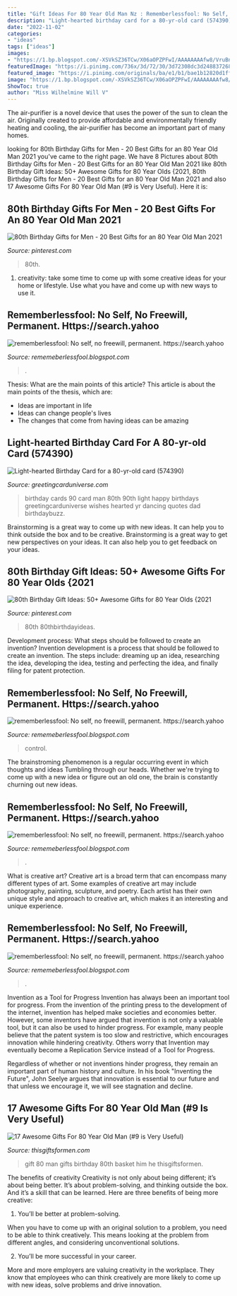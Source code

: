 ```yaml
---
title: "Gift Ideas For 80 Year Old Man Nz : Rememberlessfool: No Self, No Freewill, Permanent. Https://search.yahoo"
description: "Light-hearted birthday card for a 80-yr-old card (574390)"
date: "2022-11-02"
categories:
- "ideas"
tags: ["ideas"]
images:
- "https://1.bp.blogspot.com/-XSVkSZ36TCw/X06aOPZPFwI/AAAAAAAAfw8/VruBnVIg5Xs5KVgDTx939aNpCEjREo-4gCLcBGAsYHQ/s1600/Untitled2058.png"
featuredImage: "https://i.pinimg.com/736x/3d/72/30/3d72308dc3d2488372680ca44d306540.jpg"
featured_image: "https://i.pinimg.com/originals/ba/e1/b1/bae1b12820d1ffe7ca1f17b180e95e66.jpg"
image: "https://1.bp.blogspot.com/-XSVkSZ36TCw/X06aOPZPFwI/AAAAAAAAfw8/VruBnVIg5Xs5KVgDTx939aNpCEjREo-4gCLcBGAsYHQ/s1600/Untitled2058.png"
ShowToc: true
author: "Miss Wilhelmine Will V"
---
```



The air-purifier is a novel device that uses the power of the sun to clean the air. Originally created to provide affordable and environmentally friendly heating and cooling, the air-purifier has become an important part of many homes.

	

		
looking for 80th Birthday Gifts for Men - 20 Best Gifts for an 80 Year Old Man 2021 you've came to the right page. We have 8 Pictures about 80th Birthday Gifts for Men - 20 Best Gifts for an 80 Year Old Man 2021 like 80th Birthday Gift Ideas: 50+ Awesome Gifts for 80 Year Olds {2021, 80th Birthday Gifts for Men - 20 Best Gifts for an 80 Year Old Man 2021 and also 17 Awesome Gifts For 80 Year Old Man (#9 is Very Useful). Here it is:
		
    
## 80th Birthday Gifts For Men - 20 Best Gifts For An 80 Year Old Man 2021

<img loading=lazy src="https://i.pinimg.com/736x/3d/72/30/3d72308dc3d2488372680ca44d306540.jpg" onerror="this.onerror=null;this.src='https://tse3.mm.bing.net/th?id=OIP.WAGGn5zsDG_q8tf_3TifxQHaLH&amp;pid=15.1';" alt="80th Birthday Gifts for Men - 20 Best Gifts for an 80 Year Old Man 2021">

_Source: pinterest.com_

>80th. 

	

1. creativity: take some time to come up with some creative ideas for your home or lifestyle. Use what you have and come up with new ways to use it.

    
## Rememberlessfool: No Self, No Freewill, Permanent. Https://search.yahoo

<img loading=lazy src="https://1.bp.blogspot.com/-FUZ6iHaCgcM/X06aOaQvALI/AAAAAAAAfxE/Q3_Suzsp0gwF2FzAwp8iVJ_X9ufGzfHpACLcBGAsYHQ/s640/Untitled2060.png" onerror="this.onerror=null;this.src='https://tse3.mm.bing.net/th?id=OIP.rFke-rBql5MfqcfyBycDnwHaEK&amp;pid=15.1';" alt="rememberlessfool: No self, no freewill, permanent. https://search.yahoo">

_Source: rememeberlessfool.blogspot.com_

>. 

	

Thesis: What are the main points of this article?
This article is about the main points of the thesis, which are: 
- Ideas are important in life
- Ideas can change people's lives
- The changes that come from having ideas can be amazing

    
## Light-hearted Birthday Card For A 80-yr-old Card (574390)

<img loading=lazy src="https://www.greetingcarduniverse.com/images/csphoto/1107/00/00/13/92/70/574390-1_3d.jpg" onerror="this.onerror=null;this.src='https://tse4.mm.bing.net/th?id=OIP.iQ60RPWbaJXaXmXhrvxYuQHaGw&amp;pid=15.1';" alt="Light-hearted Birthday Card for a 80-yr-old card (574390)">

_Source: greetingcarduniverse.com_

>birthday cards 90 card man 80th 90th light happy birthdays greetingcarduniverse wishes hearted yr dancing quotes dad birthdaybuzz. 

	

Brainstorming is a great way to come up with new ideas. It can help you to think outside the box and to be creative. Brainstorming is a great way to get new perspectives on your ideas. It can also help you to get feedback on your ideas.

    
## 80th Birthday Gift Ideas: 50+ Awesome Gifts For 80 Year Olds {2021

<img loading=lazy src="https://i.pinimg.com/originals/ba/e1/b1/bae1b12820d1ffe7ca1f17b180e95e66.jpg" onerror="this.onerror=null;this.src='https://tse1.mm.bing.net/th?id=OIP.7FQDlA4M-CMJ1bcEz-abKwHaLH&amp;pid=15.1';" alt="80th Birthday Gift Ideas: 50+ Awesome Gifts for 80 Year Olds {2021">

_Source: pinterest.com_

>80th 80thbirthdayideas. 

	

Development process: What steps should be followed to create an invention?
Invention development is a process that should be followed to create an invention. The steps include: dreaming up an idea, researching the idea, developing the idea, testing and perfecting the idea, and finally filing for patent protection.

    
## Rememberlessfool: No Self, No Freewill, Permanent. Https://search.yahoo

<img loading=lazy src="https://1.bp.blogspot.com/-HAYBbK3v2ic/XkYH3d0lQRI/AAAAAAAAcs8/_KD_mbCuwWEXHLahhLO7eEQY1DWkjA7VQCLcBGAsYHQ/s1600/Untitled442.png" onerror="this.onerror=null;this.src='https://tse4.mm.bing.net/th?id=OIP.KXKWTlzs8CA09vgtM0qoUQHaEK&amp;pid=15.1';" alt="rememberlessfool: No self, no freewill, permanent. https://search.yahoo">

_Source: rememeberlessfool.blogspot.com_

>control. 

	

The brainstroming phenomenon is a regular occurring event in which thoughts and ideas Tumbling through our heads. Whether we're trying to come up with a new idea or figure out an old one, the brain is constantly churning out new ideas. 

    
## Rememberlessfool: No Self, No Freewill, Permanent. Https://search.yahoo

<img loading=lazy src="https://1.bp.blogspot.com/-XSVkSZ36TCw/X06aOPZPFwI/AAAAAAAAfw8/VruBnVIg5Xs5KVgDTx939aNpCEjREo-4gCLcBGAsYHQ/s1600/Untitled2058.png" onerror="this.onerror=null;this.src='https://tse4.mm.bing.net/th?id=OIP.J_bl9ZPAsweFyEEkCpEe9QHaEK&amp;pid=15.1';" alt="rememberlessfool: No self, no freewill, permanent. https://search.yahoo">

_Source: rememeberlessfool.blogspot.com_

>. 

	

What is creative art?
Creative art is a broad term that can encompass many different types of art. Some examples of creative art may include photography, painting, sculpture, and poetry. Each artist has their own unique style and approach to creative art, which makes it an interesting and unique experience.

    
## Rememberlessfool: No Self, No Freewill, Permanent. Https://search.yahoo

<img loading=lazy src="https://1.bp.blogspot.com/-4E4sh7jPoUw/XlG5BiPFt0I/AAAAAAAAdgY/XeB-9vexBWo0F7TDkEezo5ntvLlRL5lswCEwYBhgL/s1600/Untitled776.png" onerror="this.onerror=null;this.src='https://tse4.mm.bing.net/th?id=OIP.Hnc7bqi-1olaRjgmCJkZDQHaEK&amp;pid=15.1';" alt="rememberlessfool: No self, no freewill, permanent. https://search.yahoo">

_Source: rememeberlessfool.blogspot.com_

>. 

	

Invention as a Tool for Progress
Invention has always been an important tool for progress. From the invention of the printing press to the development of the internet, invention has helped make societies and economies better. 
However, some inventors have argued that invention is not only a valuable tool, but it can also be used to hinder progress. For example, many people believe that the patent system is too slow and restrictive, which encourages innovation while hindering creativity. Others worry that Invention may eventually become a Replication Service instead of a Tool for Progress.

Regardless of whether or not inventions hinder progress, they remain an important part of human history and culture. In his book "Inventing the Future", John Seelye argues that innovation is essential to our future and that unless we encourage it, we will see stagnation and decline.

    
## 17 Awesome Gifts For 80 Year Old Man (#9 Is Very Useful)

<img loading=lazy src="http://www.thisgiftsformen.com/wp-content/uploads/2016/06/80th-birthday-gift-ideas-for-grandpa.jpg" onerror="this.onerror=null;this.src='https://tse2.mm.bing.net/th?id=OIP.-90FOur8oCazYh4AMEvGiQFUC3&amp;pid=15.1';" alt="17 Awesome Gifts For 80 Year Old Man (#9 is Very Useful)">

_Source: thisgiftsformen.com_

>gift 80 man gifts birthday 80th basket him he thisgiftsformen. 

	

The benefits of creativity
Creativity is not only about being different; it’s about being better. It’s about problem-solving, and thinking outside the box. And it’s a skill that can be learned. Here are three benefits of being more creative:
1. You’ll be better at problem-solving.

When you have to come up with an original solution to a problem, you need to be able to think creatively. This means looking at the problem from different angles, and considering unconventional solutions.

2. You’ll be more successful in your career.

More and more employers are valuing creativity in the workplace. They know that employees who can think creatively are more likely to come up with new ideas, solve problems and drive innovation.

